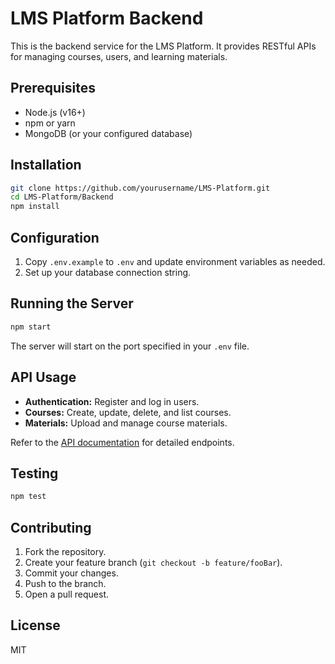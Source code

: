 # LMS Platform Backend

This is the backend service for the LMS Platform. It provides RESTful APIs for managing courses, users, and learning materials.

## Prerequisites

- Node.js (v16+)
- npm or yarn
- MongoDB (or your configured database)

## Installation

```bash
git clone https://github.com/yourusername/LMS-Platform.git
cd LMS-Platform/Backend
npm install
```

## Configuration

1. Copy `.env.example` to `.env` and update environment variables as needed.
2. Set up your database connection string.

## Running the Server

```bash
npm start
```

The server will start on the port specified in your `.env` file.

## API Usage

- **Authentication:** Register and log in users.
- **Courses:** Create, update, delete, and list courses.
- **Materials:** Upload and manage course materials.

Refer to the [API documentation](./docs/API.md) for detailed endpoints.

## Testing

```bash
npm test
```

## Contributing

1. Fork the repository.
2. Create your feature branch (`git checkout -b feature/fooBar`).
3. Commit your changes.
4. Push to the branch.
5. Open a pull request.

## License

MIT
